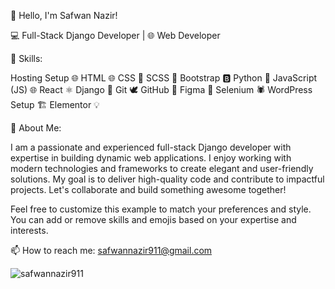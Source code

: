 👋 Hello, I'm Safwan Nazir!

💻 Full-Stack Django Developer | 🌐 Web Developer

🔧 Skills:

Hosting Setup 🌐
HTML 🌐
CSS 🎨
SCSS 🎨
Bootstrap 🅱️
Python 🐍
JavaScript (JS) 🌐
React ⚛️
Django 🎻
Git 🕊️
GitHub 🐙
Figma 🎨
Selenium 🕷️
WordPress Setup 🏗️
Elementor 💡

📝 About Me:

I am a passionate and experienced full-stack Django developer with expertise in building dynamic web applications. I enjoy working with modern technologies and frameworks to create elegant and user-friendly solutions. My goal is to deliver high-quality code and contribute to impactful projects. Let's collaborate and build something awesome together!

Feel free to customize this example to match your preferences and style. You can add or remove skills and emojis based on your expertise and interests.

📫 How to reach me: safwannazir911@gmail.com

<p align="left"> <img src="https://komarev.com/ghpvc/?username=safwannazir911&label=Profile%20views&color=0e75b6&style=flat" alt="safwannazir911" /> </p>


  
<!--
**safwannazir911/safwannazir911** is a ✨ _special_ ✨ repository because its `README.md` (this file) appears on your GitHub profile.

Here are some ideas to get you started:

- 🔭 I’m currently working on ...
- 🌱 I’m currently learning ...
- 👯 I’m looking to collaborate on ...
- 🤔 I’m looking for help with ...
- 💬 Ask me about ...
- 📫 How to reach me: ...
- 😄 Pronouns: ...
- ⚡ Fun fact: ...
-->





